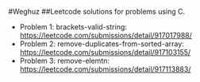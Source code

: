 #Weghuz 
##Leetcode solutions for problems using C.

- Problem 1: brackets-valid-string: https://leetcode.com/submissions/detail/917017988/
- Problem 2: remove-duplicates-from-sorted-array: https://leetcode.com/submissions/detail/917103155/
- Problem 3: remove-elemtn: https://leetcode.com/submissions/detail/917113883/